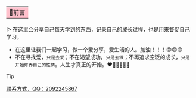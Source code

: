 
# <table><tr><td bgcolor=pink> 🎲前言</td></tr></table>
!> 在这里会分享自己每天学到的东西，记录自己的成长过程，也是用来督促自己学习。
* 在这里让我们一起学习，做一个爱分享，爱生活的人。加油！！！😊😊😊
* 不在寻找爱，<code>只是去爱</code>；不在渴望成功，<code>只是去做</code>；不再追求空泛的成长，<code>只是开始修养自己的性情</code>。人生才真正的开始。❤️🧡💛💚💙💜

> [!TIP]
> <u>联系方式，QQ：2092245867</u>
